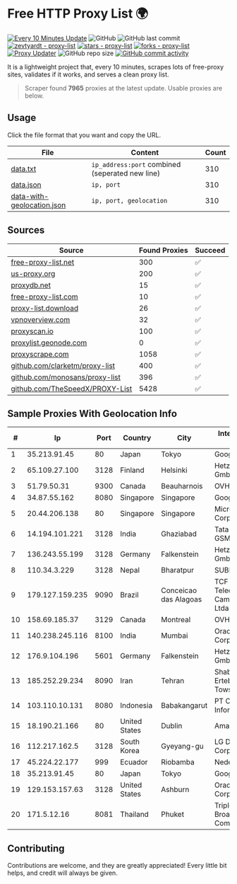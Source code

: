 
# Free HTTP Proxy List 🌍

[![Every 10 Minutes Update](https://github.com/mertguvencli/http-proxy-list/actions/workflows/main.yml/badge.svg?branch=main)](https://github.com/mertguvencli/http-proxy-list/actions/workflows/main.yml)
![GitHub](https://img.shields.io/github/license/mertguvencli/http-proxy-list)
![GitHub last commit](https://img.shields.io/github/last-commit/mertguvencli/http-proxy-list)
[![zevtyardt - proxy-list](https://img.shields.io/static/v1?label=zevtyardt&message=proxy-list&color=blue&logo=github)](https://github.com/zevtyardt/proxy-list "Go to GitHub repo")
[![stars - proxy-list](https://img.shields.io/github/stars/zevtyardt/proxy-list?style=social)](https://github.com/zevtyardt/proxy-list)
[![forks - proxy-list](https://img.shields.io/github/forks/zevtyardt/proxy-list?style=social)](https://github.com/zevtyardt/proxy-list)
[![Proxy Updater](https://github.com/zevtyardt/proxy-list/workflows/Proxy%20Updater/badge.svg)](https://github.com/zevtyardt/proxy-list/actions?query=workflow:"Proxy+Updater")
![GitHub repo size](https://img.shields.io/github/repo-size/zevtyardt/proxy-list)
[![GitHub commit activity](https://img.shields.io/github/commit-activity/m/zevtyardt/proxy-list?logo=commits)](https://github.com/zevtyardt/proxy-list/commits/main)

It is a lightweight project that, every 10 minutes, scrapes lots of free-proxy sites, validates if it works, and serves a clean proxy list.

> Scraper found **7965** proxies at the latest update. Usable proxies are below.

## Usage

Click the file format that you want and copy the URL.

|File|Content|Count|
|----|-------|-----|
|[data.txt](https://raw.githubusercontent.com/mertguvencli/http-proxy-list/main/proxy-list/data.txt)|`ip_address:port` combined (seperated new line)|310|
|[data.json](https://raw.githubusercontent.com/mertguvencli/http-proxy-list/main/proxy-list/data.json)|`ip, port`|310|
|[data-with-geolocation.json](https://raw.githubusercontent.com/mertguvencli/http-proxy-list/main/proxy-list/data-with-geolocation.json)|`ip, port, geolocation`|310|

## Sources

|Source|Found Proxies|Succeed|
|------|-------------|-------|
|[free-proxy-list.net](https://free-proxy-list.net)|300|✅|
|[us-proxy.org](https://www.us-proxy.org)|200|✅|
|[proxydb.net](http://proxydb.net)|15|✅|
|[free-proxy-list.com](https://free-proxy-list.com/?page=&port=&type%5B%5D=http&type%5B%5D=https&up_time=0&search=Search)|10|✅|
|[proxy-list.download](https://www.proxy-list.download/HTTP)|26|✅|
|[vpnoverview.com](https://vpnoverview.com/privacy/anonymous-browsing/free-proxy-servers)|32|✅|
|[proxyscan.io](https://www.proxyscan.io)|100|✅|
|[proxylist.geonode.com](https://proxylist.geonode.com/api/proxy-list?limit=300&page=1&sort_by=lastChecked&sort_type=desc&protocols=http,https)|0|✅|
|[proxyscrape.com](https://api.proxyscrape.com/v2/?request=displayproxies&protocol=http&timeout=10000&country=all&ssl=all&anonymity=all)|1058|✅|
|[github.com/clarketm/proxy-list](https://raw.githubusercontent.com/clarketm/proxy-list/master/proxy-list-raw.txt)|400|✅|
|[github.com/monosans/proxy-list](https://raw.githubusercontent.com/monosans/proxy-list/main/proxies/http.txt)|396|✅|
|[github.com/TheSpeedX/PROXY-List](https://raw.githubusercontent.com/TheSpeedX/PROXY-List/master/http.txt)|5428|✅|


## Sample Proxies With Geolocation Info

|#|Ip|Port|Country|City|Internet Service Provider|
|-|--|----|-------|----|-------------------------|
|1|35.213.91.45|80|Japan|Tokyo|Google LLC|
|2|65.109.27.100|3128|Finland|Helsinki|Hetzner Online GmbH|
|3|51.79.50.31|9300|Canada|Beauharnois|OVH SAS|
|4|34.87.55.162|8080|Singapore|Singapore|Google LLC|
|5|20.44.206.138|80|Singapore|Singapore|Microsoft Corporation|
|6|14.194.101.221|3128|India|Ghaziabad|Tata Tele Services GSM|
|7|136.243.55.199|3128|Germany|Falkenstein|Hetzner Online GmbH|
|8|110.34.3.229|3128|Nepal|Bharatpur|SUBISU C7|
|9|179.127.159.235|9090|Brazil|Conceicao das Alagoas|TCF Telecomunicações Campo Florido Ltda|
|10|158.69.185.37|3129|Canada|Montreal|OVH SAS|
|11|140.238.245.116|8100|India|Mumbai|Oracle Corporation|
|12|176.9.104.196|5601|Germany|Falkenstein|Hetzner Online GmbH|
|13|185.252.29.234|8090|Iran|Tehran|Shabakeh Ertebatat Artak Towseeh LTD|
|14|103.110.10.131|8080|Indonesia|Babakangarut|PT Citra Jelajah Informatika|
|15|18.190.21.166|80|United States|Dublin|Amazon.com, Inc.|
|16|112.217.162.5|3128|South Korea|Gyeyang-gu|LG DACOM Corporation|
|17|45.224.22.177|999|Ecuador|Riobamba|Nedetel S.A.|
|18|35.213.91.45|80|Japan|Tokyo|Google LLC|
|19|129.153.157.63|3128|United States|Ashburn|Oracle Corporation|
|20|171.5.12.16|8081|Thailand|Phuket|Triple T Broadband Public Company Limited|



## Contributing

Contributions are welcome, and they are greatly appreciated! Every
little bit helps, and credit will always be given.


